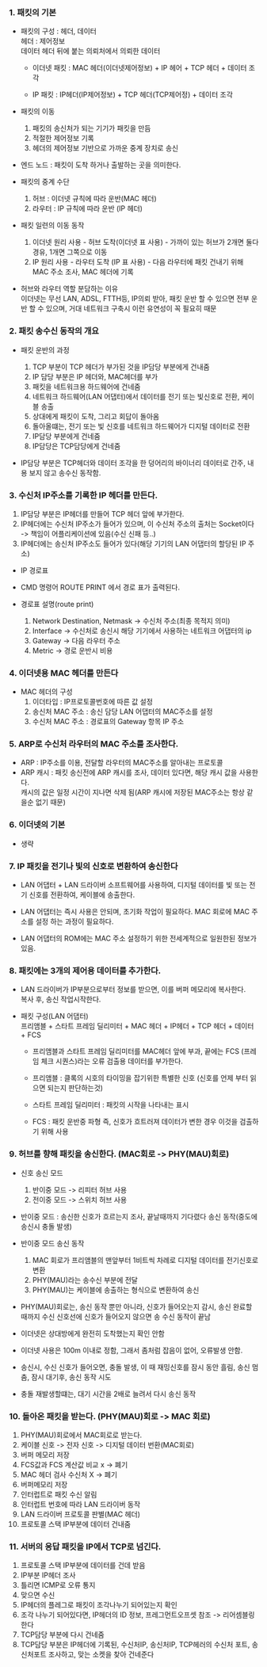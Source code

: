 ### 1. 패킷의 기본

- 패킷의 구성 : 헤더, 데이터  
  헤더 : 제어정보  
  데이터 헤더 뒤에 붙는 의뢰처에서 의뢰한 데이터  
  
  - 이더넷 패킷 : MAC 헤더(이더넷제어정보) + IP 헤어 + TCP 헤더 + 데이터 조각  

  - IP 패킷 : IP헤더(IP제어정보) + TCP 헤더(TCP제어정) + 데이터 조각  

- 패킷의 이동  
  1. 패킷의 송신처가 되는 기기가 패킷을 만듬
  2. 적절한 제어정보 기록
  3. 헤더의 제어정보 기반으로 가까운 중계 장치로 송신

- 엔드 노드 : 패킷이 도착 하거나 출발하는 곳을 의미한다.

- 패킷의 중계 수단  
  1. 허브 : 이더넷 규칙에 따라 운반(MAC 헤더)
  2. 라우터 : IP 규칙에 따라 운반 (IP 헤더)

- 패킷 일련의 이동 동작 
  1. 이더넷 원리 사용 - 허브 도착(이더넷 표 사용) - 가까이 있는 허브가 2개면 둘다 경유, 1개면 그쪽으로 이동
  2. IP 원리 사용 - 라우터 도착 (IP 표 사용) - 다음 라우터에 패킷 건내기 위해 MAC 주소 조사, MAC 헤더에 기록

- 허브와 라우터 역할 분담하는 이유  
  이더넷는 무선 LAN, ADSL, FTTH등, IP의뢰 받아, 패킷 운반 할 수 있으면 전부 운반 할 수 있으며,
  거대 네트워크 구축시 이런 유연성이 꼭 필요히 때문  
    
 ### 2. 패킷 송수신 동작의 개요
 
- 패킷 운반의 과정
  
  1. TCP 부분이 TCP 헤더가 부가된 것을 IP담당 부분에게 건내줌
  2. IP 담당 부분은 IP 헤더와, MAC헤더를 부가
  3. 패킷을 네트워크용 하드웨어에 건네줌
  4. 네트워크 하드웨어(LAN 어댑터)에서 데이터를 전기 또는 빛신호로 전환, 케이블 송출
  5. 상대에게 패킷이 도착, 그리고 회답이 돌아옴
  6. 돌아올떄는, 전기 또는 빛 신호를 네트워크 하드웨어가 디지털 데이터로 전환
  7. IP담당 부분에게 건네줌
  8. IP담당은 TCP담당에게 건네줌

- IP담당 부분은 TCP헤더와 데이터 조각을 한 덩어리의 바이너리 데이터로 간주, 내용 보지 않고 송수신 동작함.

### 3. 수신처 IP주소를 기록한 IP 헤더를 만든다.

1. IP담당 부분은 IP헤더를 만들어 TCP 헤더 앞에 부가한다.
2. IP헤더에는 수신처 IP주소가 들어가 있으며, 이 수신처 주소의 출처는 Socket이다 -> 책임이 어플리케이션에 있음(수신 신패 등..)
3. IP헤더에는 송신처 IP주소도 들어가 있다(해당 기기의 LAN 어댑터의 할당된 IP 주소)

- IP 경로표  
- CMD 명령어 ROUTE PRINT 에서 경로 표가 출력된다.

- 경로표 설명(route print)  
  1. Network Destination, Netmask -> 수신처 주소(최종 목적지 의미)
  2. Interface -> 수신처로 송신시 해당 기기에서 사용하는 네트워크 어댑터의 ip
  3. Gateway -> 다음 라우터 주소
  4. Metric -> 경로 운반시 비용


### 4. 이더넷용 MAC 헤더를 만든다

- MAC 헤더의 구성
  1. 이더타입 : IP프로토콜번호에 따른 값 설정
  2. 송신처 MAC 주소 : 송신 담당 LAN 어댑터의 MAC주소를 설정
  3. 수신처 MAC 주소 : 경로표의 Gateway 항목 IP 주소

### 5. ARP로 수신처 라우터의 MAC 주소를 조사한다.

- ARP : IP주소를 이용, 전달할 라우터의 MAC주소를 알아내는 프로토콜
- ARP 캐시 : 패킷 송신전에 ARP 캐시를 조사, 데이터 있다면, 해당 캐시 값을 사용한다.  
             캐시의 값은 일정 시간이 지나면 삭제 됨(ARP 캐시에 저장된 MAC주소는 항상 같을순 없기 때문)  
             
### 6. 이더넷의 기본
  - 생략
 
### 7. IP 패킷을 전기나 빛의 신호로 변환하여 송신한다

- LAN 어댑터 + LAN 드라이버 소프트웨어를 사용하여, 디지털 데이터를 빛 또는 전기 신호를 전환하여, 케이블에 송출한다.

- LAN 어댑터는 즉시 사용은 안되며, 초기화 작업이 필요하다. MAC 회로에 MAC 주소를 설정 하는 과정이 필요하다.

- LAN 어댑터의 ROM에는 MAC 주소 설정하기 위한 전세계적으로 일원한된 정보가 있음.

### 8. 패킷에는 3개의 제어용 데이터를 추가한다.

- LAN 드라이버가 IP부분으로부터 정보를 받으면, 이를 버퍼 메모리에 복사한다.  
  복사 후, 송신 작업시작한다.

- 패킷 구성(LAN 어댑터)  
  프리앰블 + 스타트 프레임 딜리미터 + MAC 헤더 + IP헤더 + TCP 헤더 + 데이터 + FCS  
  
  - 프리앰블과 스타트 프레임 딜리미터를 MAC헤더 앞에 부과, 끝에는 FCS (프레임 체크 시퀀스)라는 오류 검출용 데이터를 부가한다.

  - 프리앰블 : 클록의 시호의 타이밍을 잡기위한 특별한 신호 (신호를 언제 부터 읽으면 되는지 판단하는것)

  - 스타트 프레임 딜리미터 : 패킷의 시작을 나타내는 표시

  - FCS : 패킷 운반중 파형 즉, 신호가 흐트러져 데이터가 변한 경우 이것을 검출하기 위해 사용

### 9. 허브를 향해 패킷을 송신한다. (MAC회로 -> PHY(MAU)회로)

- 신호 송신 모드 
  1. 반이중 모드 -> 리피터 허브 사용
  2. 전이중 모드 -> 스위치 허브 사용

- 반이중 모드 : 송신한 신호가 흐르는지 조사, 끝날때까지 기다렸다 송신 동작(중도에 송신시 충돌 발생)
    
- 반이중 모드 송신 동작
  1. MAC 회로가 프리앰블의 맨앞부터 1비트씩 차례로 디지털 데이터를 전기신호로 변환
  2. PHY(MAU)라는 송수신 부분에 전달
  3. PHY(MAU)는 케이블에 송출하는 형식으로 변환하여 송신

- PHY(MAU)회로는, 송신 동작 뿐만 아니라, 신호가 들어오는지 감시, 
  송신 완료할 때까지 수신 신호선에 신호가 들어오지 않으면 송 수신 동작이 끝남
  
- 이더넷은 상대방에게 완전히 도착했는지 확인 안함

- 이더넷 사용은 100m 이내로 정함, 그래서 좀처럼 잡음이 없어, 오류발생 안함.

- 송신시, 수신 신호가 들어오면, 충돌 발생, 이 때 재밍신호를 잠시 동안 흘림,
  송신 멈춤, 잠시 대기후, 송신 동작 시도  

- 충돌 재발생할떄는, 대기 시간을 2배로 늘려서 다시 송신 동작 


### 10. 돌아온 패킷을 받는다. (PHY(MAU)회로 -> MAC 회로)

1. PHY(MAU)회로에서 MAC회로로 받는다. 
2. 케이블 신호 -> 전자 신호 -> 디지털 데이터 번환(MAC회로)
3. 버퍼 메모리 저장
4. FCS값과 FCS 계산값 비교 x -> 폐기
5. MAC 헤더 검사 수신처 X -> 폐기
6. 버퍼메모리 저장
7. 인터럽트로 패킷 수신 알림
8. 인터럽트 번호에 따라 LAN 드라이버 동작
9. LAN 드라이버 프로토콜 판별(MAC 헤더)
10. 프로토콜 스택 IP부분에 데이터 건내줌


### 11. 서버의 응답 패킷을 IP에서 TCP로 넘긴다.

1. 프로토콜 스택 IP부분에 데이터를 건데 받음
2. IP부분 IP헤더 조사
3. 틀리면 ICMP로 오류 통지
4. 맞으면 수신
5. IP헤더의 플레그로 패킷이 조각나누기 되어있는지 확인
6. 조각 나누기 되어있다면, IP헤더의 ID 정보, 프레그먼트오프셋 참조 -> 리어셈블링한다
7. TCP담당 부분에 다시 건네줌
8. TCP담당 부분은 IP헤더에 기록된, 수신처IP, 송신처IP, TCP헤러의 수신처 포트, 송신처포트 조사하고, 맞는 소켓을 찾아 건네준다

